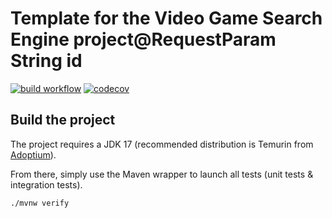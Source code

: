 # Template for the Video Game Search Engine project@RequestParam String id

[![build workflow](https://github.com/jardwin/video_game_search_engine/actions/workflows/build.yml/badge.svg)](https://github.com/jardwin/video_game_search_engine/actions)
[![codecov](https://codecov.io/gh/jardwin/video_game_search_engine/branch/main/graph/badge.svg)](https://codecov.io/gh/jardwin/video_game_search_engine)

## Build the project

The project requires a JDK 17 (recommended distribution is Temurin from [Adoptium](https://adoptium.net/)).

From there, simply use the Maven wrapper to launch all tests (unit tests & integration tests).

`./mvnw verify`

